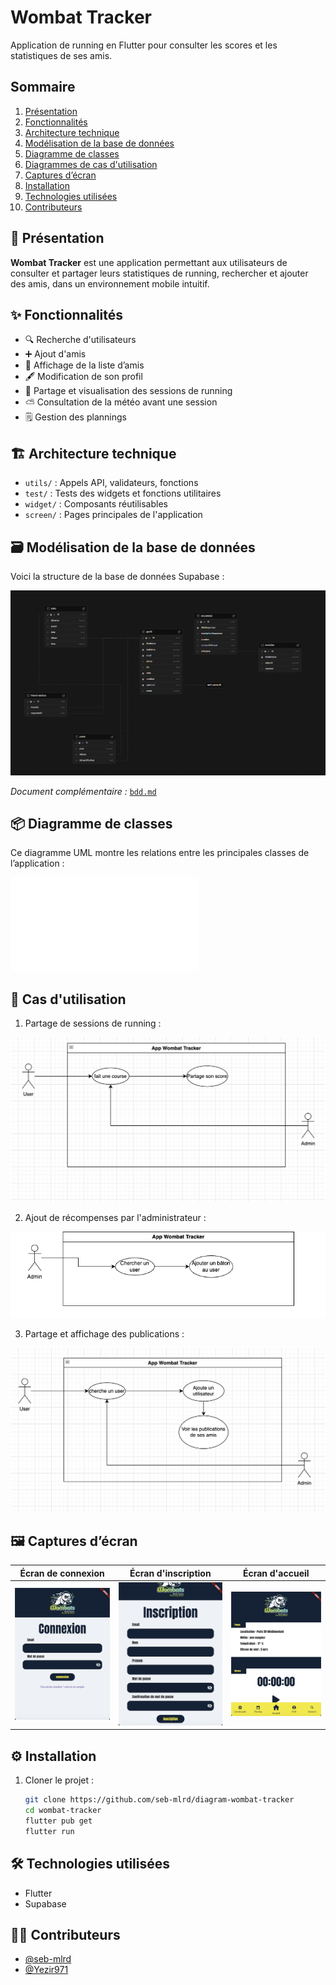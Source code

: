 # Wombat Tracker
Application de running en Flutter pour consulter les scores et les statistiques de ses amis.

## Sommaire
1. [Présentation](#-présentation)
2. [Fonctionnalités](#-fonctionnalités)
3. [Architecture technique](#-architecture-technique)
4. [Modélisation de la base de données](#-modélisation-de-la-base-de-données)
5. [Diagramme de classes](#-diagramme-de-classes)
6. [Diagrammes de cas d'utilisation](#-cas-dutilisation)
7. [Captures d’écran](#-captures-décran)
8. [Installation](#-installation)
9. [Technologies utilisées](#-technologies-utilisées)
10. [Contributeurs](#-contributeurs)

## 🧾 Présentation
**Wombat Tracker** est une application permettant aux utilisateurs de consulter et partager leurs statistiques de running, rechercher et ajouter des amis, dans un environnement mobile intuitif.

## ✨ Fonctionnalités

- 🔍 Recherche d'utilisateurs
- ➕ Ajout d'amis
- 👥 Affichage de la liste d’amis
- 🖋️ Modification de son profil
- 📍 Partage et visualisation des sessions de running
- ⛅ Consultation de la météo avant une session
- 🗒️ Gestion des plannings

## 🏗️ Architecture technique

- `utils/` : Appels API, validateurs, fonctions
- `test/` : Tests des widgets et fonctions utilitaires
- `widget/` : Composants réutilisables
- `screen/` : Pages principales de l'application

## 🗃️ Modélisation de la base de données

Voici la structure de la base de données Supabase :

![Modélisation de la BDD](lib/docs/bdd_supabase.png)

_Document complémentaire :_ [`bdd.md`](lib/docs/bdd.md)

## 📦 Diagramme de classes

Ce diagramme UML montre les relations entre les principales classes de l’application :

![Diagramme de classes](lib/docs/class_diagram.md)

## 🔁 Cas d'utilisation

1. Partage de sessions de running :

![Diagramme cas d'utilisation – Partage](lib/docs/use-case-share-run.png)

2. Ajout de récompenses par l'administrateur :

![Diagramme cas d'utilisation – Récompenses](lib/docs/use-case-admin-stick.png)

3. Partage et affichage des publications :

![Diagramme cas d'utilisation – Publications](lib/docs/use-case-add-friends-and-show-run.png)

## 🖼️ Captures d’écran

| Écran de connexion | Écran d'inscription | Écran d'accueil |
|--------------------|----------|------------------|
| ![](lib/docs/screen/connexion.png) | ![](lib/docs/screen/insrcription.png) | ![](lib/docs/screen/home1.png) |

## ⚙️ Installation

1. Cloner le projet :
   ```bash
   git clone https://github.com/seb-mlrd/diagram-wombat-tracker
   cd wombat-tracker
   flutter pub get
   flutter run


## 🛠️ Technologies utilisées

- Flutter 
- Supabase


## 👨‍💻 Contributeurs

- [@seb-mlrd](https://github.com/seb-mlrd)
- [@Yezir971](https://github.com/Yezir971)



